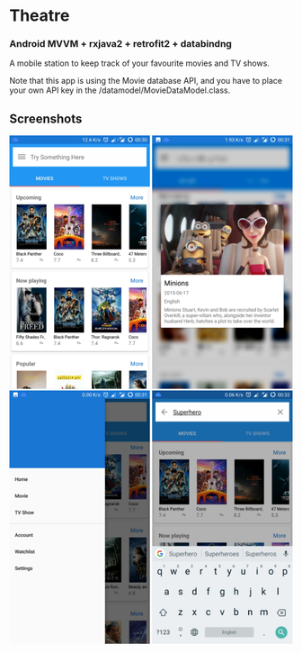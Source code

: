 # Theatre
### Android MVVM + rxjava2 + retrofit2 + databindng
A mobile station to keep track of your favourite movies and TV shows.

Note that this app is using the Movie database API, and you have to place your own API key in the /datamodel/MovieDataModel.class.

## Screenshots
<img width="250" height="450" src="https://github.com/JimJayLee/Theatre/blob/master/Screenshots/Screenshot1.jpeg"/>
<img width="250" height="450" src="https://github.com/JimJayLee/Theatre/blob/master/Screenshots/Screenshot2.jpeg"/>
<img width="250" height="450" src="https://github.com/JimJayLee/Theatre/blob/master/Screenshots/Screenshot3.jpeg"/>
<img width="250" height="450" src="https://github.com/JimJayLee/Theatre/blob/master/Screenshots/Screenshot4.jpeg"/>

